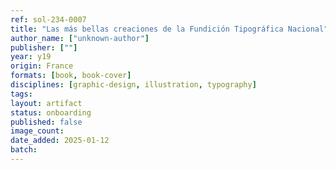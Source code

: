 ```yaml
---
ref: sol-234-0007
title: "Las más bellas creaciones de la Fundición Tipográfica Nacional"
author_name: ["unknown-author"]
publisher: [""]
year: y19
origin: France
formats: [book, book-cover]
disciplines: [graphic-design, illustration, typography]
tags:
layout: artifact
status: onboarding
published: false
image_count:
date_added: 2025-01-12
batch:
---
```

